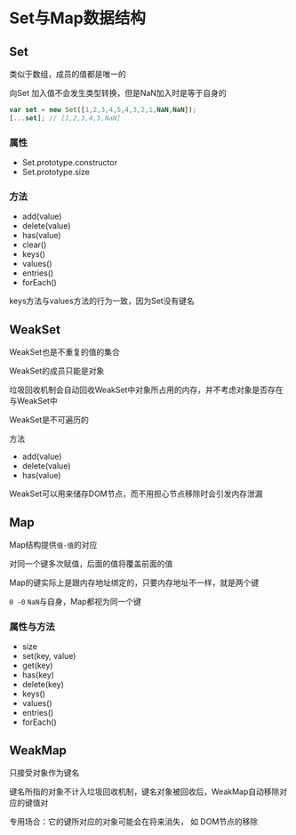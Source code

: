# Set与Map数据结构

## Set

类似于数组，成员的值都是唯一的

向Set 加入值不会发生类型转换，但是NaN加入时是等于自身的

```js
var set = new Set([1,2,3,4,5,4,3,2,1,NaN,NaN]);
[...set]; // [1,2,3,4,5,NaN]
```

### 属性

- Set.prototype.constructor
- Set.prototype.size

### 方法

- add(value)
- delete(value)
- has(value)
- clear()
- keys()
- values()
- entries()
- forEach()

keys方法与values方法的行为一致，因为Set没有键名

## WeakSet

WeakSet也是不重复的值的集合

WeakSet的成员只能是对象

垃圾回收机制会自动回收WeakSet中对象所占用的内存，并不考虑对象是否存在与WeakSet中

WeakSet是不可遍历的

方法
- add(value)
- delete(value)
- has(value)

WeakSet可以用来储存DOM节点，而不用担心节点移除时会引发内存泄漏

## Map

Map结构提供`值-值`的对应

对同一个键多次赋值，后面的值将覆盖前面的值

Map的键实际上是跟内存地址绑定的，只要内存地址不一样，就是两个键

`0 -0` `NaN`与自身，Map都视为同一个键

### 属性与方法

- size
- set(key, value)
- get(key)
- has(key)
- delete(key)
- keys()
- values()
- entries()
- forEach()

## WeakMap

只接受对象作为键名

键名所指的对象不计入垃圾回收机制，键名对象被回收后，WeakMap自动移除对应的键值对

专用场合：它的键所对应的对象可能会在将来消失， 如 DOM节点的移除